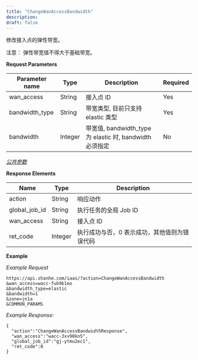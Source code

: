 ```yaml
---
title: "ChangeWanAccessBandwidth"
description: 
draft: false
---
```




修改接入点的弹性带宽。

注意： 弹性带宽值不得大于基础带宽。


**Request Parameters**

| Parameter name | Type | Description | Required |
| --- | --- | --- | --- |
| wan_access | String | 接入点 ID | Yes |
| bandwidth_type | String | 带宽类型, 目前只支持 elastic 类型 | Yes |
| bandwidth | Integer | 带宽值, bandwidth_type 为 elastic 时, bandwidth 必须指定 | No |

[_公共参数_](../../../parameters/)

**Response Elements**

| Name | Type | Description |
| --- | --- | --- |
| action | String | 响应动作 |
| global_job_id | String | 执行任务的全局 Job ID |
| wan_access | String | 接入点 ID |
| ret_code | Integer | 执行成功与否，0 表示成功，其他值则为错误代码 |

**Example**

_Example Request_

```
https://api.shanhe.com/iaas/?action=ChangeWanAccessBandwidth
&wan_access=wacc-fub9b1eo
&bandwidth_type=elastic
&bandwidth=1
&zone=jn1a
&COMMON_PARAMS
```

_Example Response_:

```
{
  "action":"ChangeWanAccessBandwidthResponse",
  "wan_access":"wacc-3xv90kn5",
  "global_job_id":"gj-ytmu2ec1",
  "ret_code":0
}
```
